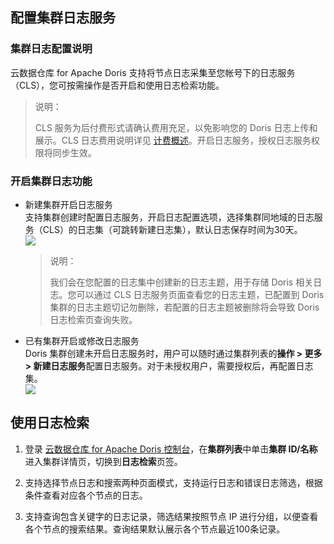 ## 配置集群日志服务

### 集群日志配置说明

云数据仓库 for Apache Doris 支持将节点日志采集至您帐号下的日志服务（CLS），您可按需操作是否开启和使用日志检索功能。

> 说明：
> 
> CLS 服务为后付费形式请确认费用充足，以免影响您的 Doris 日志上传和展示。CLS 日志费用说明详见 [计费概述](https://cloud.tencent.com/document/product/614/45802)。开启日志服务，授权日志服务权限将同步生效。

### 开启集群日志功能

-   新建集群开启日志服务  
    支持集群创建时配置日志服务，开启日志配置选项，选择集群同地域的日志服务（CLS）的日志集（可跳转新建日志集），默认日志保存时间为30天。  
    ![](https://main.qcloudimg.com/raw/54da09be5579321ec36dca074e44bd53.png)
    
    > 说明：
    > 
    > 我们会在您配置的日志集中创建新的日志主题，用于存储 Doris 相关日志。您可以通过 CLS 日志服务页面查看您的日志主题，已配置到 Doris 集群的日志主题切记勿删除，若配置的日志主题被删除将会导致 Doris 日志检索页查询失败。
    
-   已有集群开启或修改日志服务  
    Doris 集群创建未开启日志服务时，用户可以随时通过集群列表的**操作 > 更多 > 新建日志服务**配置日志服务。对于未授权用户，需要授权后，再配置日志集。  
    ![](https://main.qcloudimg.com/raw/60e5c93d1a870cf6dea468b11951b1f0.png)

## 使用日志检索

1.  登录 [云数据仓库 for Apache Doris 控制台](https://console.cloud.tencent.com/cdwdoris)，在**集群列表**中单击**集群 ID/名称**进入集群详情页，切换到**日志检索**页签。
2.  支持选择节点日志和搜索两种页面模式，支持运行日志和错误日志筛选，根据条件查看对应各个节点的日志。  
      
    
3.  支持查询包含关键字的日志记录，筛选结果按照节点 IP 进行分组，以便查看各个节点的搜索结果。查询结果默认展示各个节点最近100条记录。